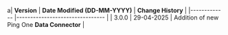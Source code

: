 a| **Version** | **Date Modified (DD-MM-YYYY)**               | **Change  History**                                                     |
|------------- |--------------------------------              |
| 3.0.0        | 29-04-2025                                   |	Addition of new Ping One **Data Connector**             |
